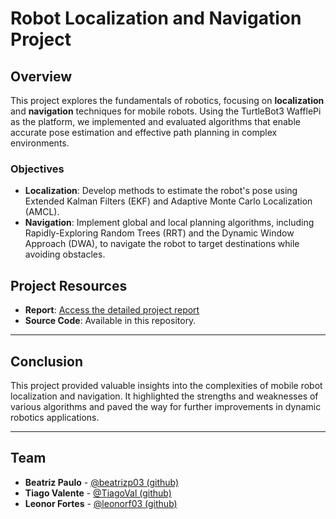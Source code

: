 # Robot Localization and Navigation Project

## Overview
This project explores the fundamentals of robotics, focusing on **localization** and **navigation** techniques for mobile robots. Using the TurtleBot3 WafflePi as the platform, we implemented and evaluated algorithms that enable accurate pose estimation and effective path planning in complex environments.

### Objectives
- **Localization**: Develop methods to estimate the robot's pose using Extended Kalman Filters (EKF) and Adaptive Monte Carlo Localization (AMCL).
- **Navigation**: Implement global and local planning algorithms, including Rapidly-Exploring Random Trees (RRT) and the Dynamic Window Approach (DWA), to navigate the robot to target destinations while avoiding obstacles.

## Project Resources
- **Report**: [Access the detailed project report](./Report_Group19.pdf)
- **Source Code**: Available in this repository.

---

## Conclusion
This project provided valuable insights into the complexities of mobile robot localization and navigation. It highlighted the strengths and weaknesses of various algorithms and paved the way for further improvements in dynamic robotics applications.

---

## Team
- **Beatriz Paulo** - [@beatrizp03 (github)](https://github.com/beatrizp03)
- **Tiago Valente** - [@TiagoVal (github)](https://github.com/TiagoVal)
- **Leonor Fortes** - [@leonorf03 (github)](https://github.com/leonorf03)

